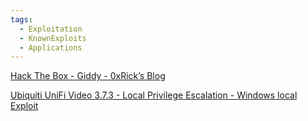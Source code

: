 ```yaml
---
tags:
  - Exploitation
  - KnownExploits
  - Applications
---
```

[Hack The Box - Giddy - 0xRick’s Blog](https://0xrick.github.io/hack-the-box/giddy/)

[Ubiquiti UniFi Video 3.7.3 - Local Privilege Escalation - Windows local Exploit](https://www.exploit-db.com/exploits/43390)